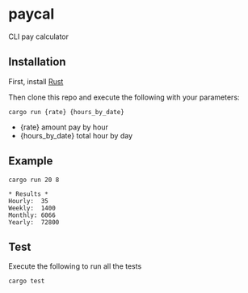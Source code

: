 # paycal
CLI pay calculator

## Installation 

First, install [Rust](https://www.rust-lang.org/tools/install)

Then clone this repo and execute the following with your parameters:

`cargo run {rate} {hours_by_date}`

- {rate} amount pay by hour
- {hours_by_date} total hour by day

## Example

`cargo run 20 8`

```
* Results *
Hourly:  35
Weekly:  1400
Monthly: 6066
Yearly:  72800
```
## Test

Execute the following to run all the tests

`cargo test`

